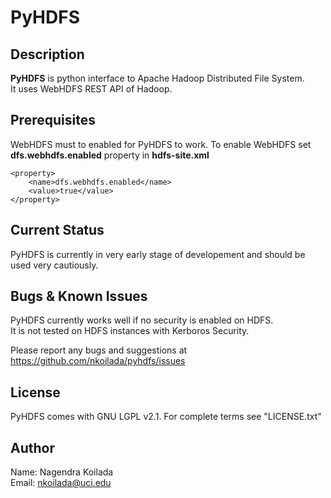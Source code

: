 # PyHDFS

## Description

**PyHDFS** is python interface to Apache Hadoop Distributed File System.  
It uses WebHDFS REST API of Hadoop.
 
## Prerequisites

WebHDFS must to enabled for PyHDFS to work. 
To enable WebHDFS set **dfs.webhdfs.enabled** property in **hdfs-site.xml**

	<property>
		<name>dfs.webhdfs.enabled</name>
		<value>true</value>
	</property>

## Current Status

PyHDFS is currently in very early stage of developement and should be used very
cautiously.

## Bugs & Known Issues
PyHDFS currently works well if no security is enabled on HDFS.  
It is not tested on HDFS instances with Kerboros Security.  
  
Please report any bugs and suggestions at https://github.com/nkoilada/pyhdfs/issues 

## License

PyHDFS comes with GNU LGPL v2.1. For complete terms see "LICENSE.txt"

## Author

Name: Nagendra Koilada  
Email: nkoilada@uci.edu
